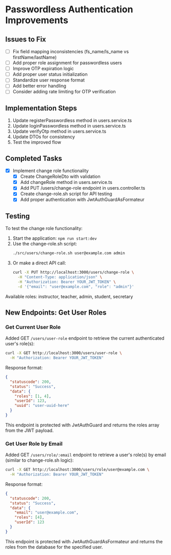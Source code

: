 # Passwordless Authentication Improvements

## Issues to Fix

- [ ] Fix field mapping inconsistencies (fs_name/ls_name vs firstName/lastName)
- [ ] Add proper role assignment for passwordless users
- [ ] Improve OTP expiration logic
- [ ] Add proper user status initialization
- [ ] Standardize user response format
- [ ] Add better error handling
- [ ] Consider adding rate limiting for OTP verification

## Implementation Steps

1. Update registerPasswordless method in users.service.ts
2. Update loginPasswordless method in users.service.ts
3. Update verifyOtp method in users.service.ts
4. Update DTOs for consistency
5. Test the improved flow

## Completed Tasks

- [x] Implement change role functionality
  - [x] Create ChangeRoleDto with validation
  - [x] Add changeRole method in users.service.ts
  - [x] Add PUT /users/change-role endpoint in users.controller.ts
  - [x] Create change-role.sh script for API testing
  - [x] Add proper authentication with JwtAuthGuardAsFormateur

## Testing

To test the change role functionality:

1. Start the application: `npm run start:dev`
2. Use the change-role.sh script:
   ```bash
   ./src/users/change-role.sh user@example.com admin
   ```
3. Or make a direct API call:
   ```bash
   curl -X PUT http://localhost:3000/users/change-role \
     -H "Content-Type: application/json" \
     -H "Authorization: Bearer YOUR_JWT_TOKEN" \
     -d '{"email": "user@example.com", "role": "admin"}'
   ```

Available roles: instructor, teacher, admin, student, secretary

## New Endpoints: Get User Roles

### Get Current User Role

Added GET `/users/user-role` endpoint to retrieve the current authenticated user's role(s):

```bash
curl -X GET http://localhost:3000/users/user-role \
  -H "Authorization: Bearer YOUR_JWT_TOKEN"
```

Response format:

```json
{
  "statuscode": 200,
  "status": "Success",
  "data": {
    "roles": [1, 4],
    "userId": 123,
    "uuid": "user-uuid-here"
  }
}
```

This endpoint is protected with JwtAuthGuard and returns the roles array from the JWT payload.

### Get User Role by Email

Added GET `/users/role/:email` endpoint to retrieve a user's role(s) by email (similar to change-role.sh logic):

```bash
curl -X GET http://localhost:3000/users/role/user@example.com \
  -H "Authorization: Bearer YOUR_JWT_TOKEN"
```

Response format:

```json
{
  "statuscode": 200,
  "status": "Success",
  "data": {
    "email": "user@example.com",
    "roles": [4],
    "userId": 123
  }
}
```

This endpoint is protected with JwtAuthGuardAsFormateur and returns the roles from the database for the specified user.
